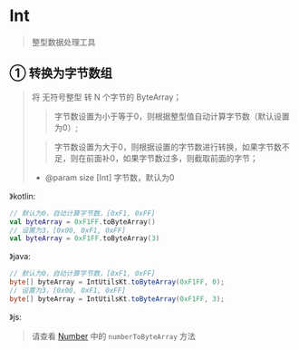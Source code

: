 # Int

> 整型数据处理工具

## ① 转换为字节数组
> 将 无符号整型 转 N 个字节的 ByteArray；
> > 字节数设置为小于等于0，则根据整型值自动计算字节数（默认设置为0）; 
> 
> > 字节数设置为大于0，则根据设置的字节数进行转换，如果字节数不足，则在前面补0，如果字节数过多，则截取前面的字节；
> - @param size [Int] 字节数，默认为0

》kotlin:
```kotlin
// 默认为0，自动计算字节数，[0xF1, 0xFF]
val byteArray = 0xF1FF.toByteArray()
// 设置为3，[0x00, 0xF1, 0xFF]
val byteArray = 0xF1FF.toByteArray(3)
```
》java:
```java
// 默认为0，自动计算字节数，[0xF1, 0xFF]
byte[] byteArray = IntUtilsKt.toByteArray(0xF1FF, 0);
// 设置为3，[0x00, 0xF1, 0xFF]
byte[] byteArray = IntUtilsKt.toByteArray(0xF1FF, 3);
```
》js:
> 请查看 [Number](./Number.md) 中的 `numberToByteArray` 方法